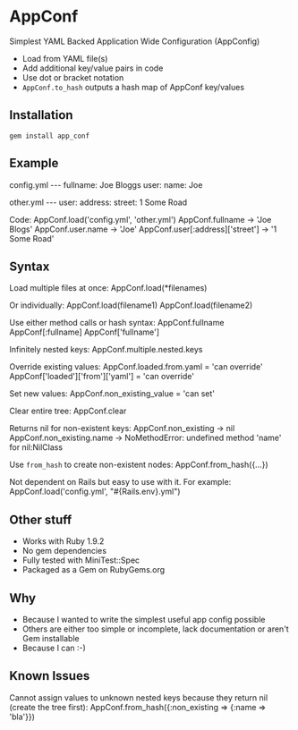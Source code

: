 AppConf
=======
Simplest YAML Backed Application Wide Configuration (AppConfig)

* Load from YAML file(s)
* Add additional key/value pairs in code
* Use dot or bracket notation
* `AppConf.to_hash` outputs a hash map of AppConf key/values

Installation
----------------------------------
    gem install app_conf

Example
----------------------------------

config.yml
    ---
    fullname: Joe Bloggs
    user:
      name: Joe

other.yml
    ---
    user:
      address:
        street: 1 Some Road

Code:
    AppConf.load('config.yml', 'other.yml')
    AppConf.fullname -> 'Joe Blogs'
    AppConf.user.name -> 'Joe'
    AppConf.user[:address]['street'] -> '1 Some Road'

Syntax
----------------------------------

Load multiple files at once:
    AppConf.load(*filenames)

Or individually:
    AppConf.load(filename1)
    AppConf.load(filename2)

Use either method calls or hash syntax:
    AppConf.fullname
    AppConf[:fullname]
    AppConf['fullname']

Infinitely nested keys:
    AppConf.multiple.nested.keys

Override existing values:
    AppConf.loaded.from.yaml = 'can override'
    AppConf['loaded']['from']['yaml'] = 'can override'

Set new values:
    AppConf.non_existing_value = 'can set'

Clear entire tree:
    AppConf.clear

Returns nil for non-existent keys:
    AppConf.non_existing -> nil
    AppConf.non_existing.name -> NoMethodError: undefined method 'name' for nil:NilClass

Use `from_hash` to create non-existent nodes:
    AppConf.from_hash({...})

Not dependent on Rails but easy to use with it. For example:
    AppConf.load('config.yml', "#{Rails.env}.yml")

Other stuff
----------------------------------
* Works with Ruby 1.9.2
* No gem dependencies
* Fully tested with MiniTest::Spec
* Packaged as a Gem on RubyGems.org

Why
----------------------------------
* Because I wanted to write the simplest useful app config possible
* Others are either too simple or incomplete, lack documentation or aren't Gem installable
* Because I can :-)

Known Issues
----------------------------------
Cannot assign values to unknown nested keys because they return nil (create the tree first):
    AppConf.from_hash({:non_existing => {:name => 'bla'}})

